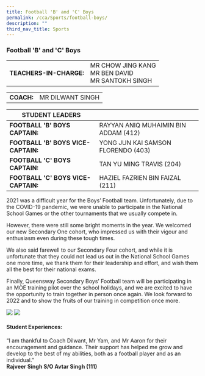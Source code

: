 ```yaml
---
title: Football 'B' and 'C' Boys
permalink: /cca/Sports/football-boys/
description: ""
third_nav_title: Sports
---
```

### Football 'B' and 'C' Boys

|  	|  	|
|---	|---	|
| **TEACHERS-IN-CHARGE:** 	| MR CHOW JING KANG<br>MR BEN DAVID<br>MR SANTOKH SINGH 	|

|  	|  	|
|---	|---	|
| **COACH:** 	| MR DILWANT SINGH 	|

| STUDENT LEADERS 	|  	|
|---	|---	|
| **FOOTBALL 'B' BOYS CAPTAIN:** 	| RAYYAN ANIQ MUHAIMIN BIN ADDAM (412) 	|
| **FOOTBALL 'B' BOYS VICE-CAPTAIN:** 	| YONG JUN KAI SAMSON FLORENDO (403)	|
| **FOOTBALL 'C' BOYS CAPTAIN:** 	| TAN YU MING TRAVIS (204)	|
| **FOOTBALL 'C' BOYS VICE-CAPTAIN:** 	| HAZIEL FAZRIEN BIN FAIZAL (211)	|

2021 was a difficult year for the Boys’ Football team. Unfortunately, due to the COVID-19 pandemic, we were unable to participate in the National School Games or the other tournaments that we usually compete in. 

  

However, there were still some bright moments in the year. We welcomed our new Secondary One cohort, who impressed us with their vigour and enthusiasm even during these tough times. 

  

We also said farewell to our Secondary Four cohort, and while it is unfortunate that they could not lead us out in the National School Games one more time, we thank them for their leadership and effort, and wish them all the best for their national exams. 

  

Finally, Queensway Secondary Boys’ Football team will be participating in an MOE training pilot over the school holidays, and we are excited to have the opportunity to train together in person once again. We look forward to 2022 and to show the fruits of our training in competition once more.

<img src="https://drive.google.com/uc?export=view&id=1L5j0P-CSDJqPyjgYoI5k-ELIaDASJKMS">


<img src="https://drive.google.com/uc?export=view&id=1JHYw5IK9LOXyyarWVkPoQlv82cW2Fvri">




#### Student Experiences:

“I am thankful to Coach Dilwant, Mr Yam, and Mr Aaron for their encouragement and guidance. Their support has helped me grow and develop to the best of my abilities, both as a football player and as an individual.” 
<br> **Rajveer Singh S/O Avtar Singh (111)**